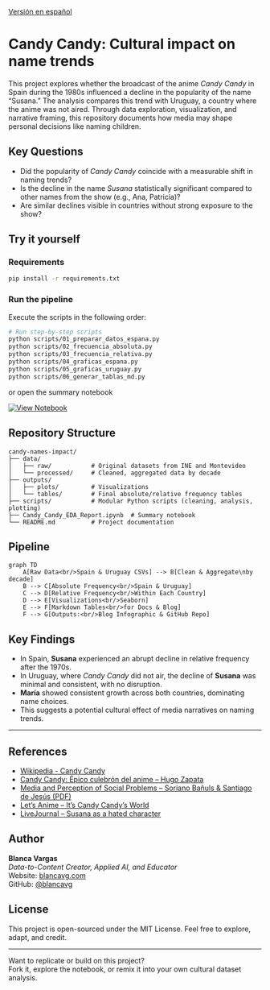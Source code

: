 [Versión en español](README.es.md)

# Candy Candy: Cultural impact on name trends


This project explores whether the broadcast of the anime *Candy Candy* in Spain during the 1980s influenced a decline in the popularity of the name “Susana.” The analysis compares this trend with Uruguay, a country where the anime was not aired. Through data exploration, visualization, and narrative framing, this repository documents how media may shape personal decisions like naming children.

## Key Questions

- Did the popularity of *Candy Candy* coincide with a measurable shift in naming trends?
- Is the decline in the name *Susana* statistically significant compared to other names from the show (e.g., Ana, Patricia)?
- Are similar declines visible in countries without strong exposure to the show?

## Try it yourself

### Requirements

```bash
pip install -r requirements.txt
```

### Run the pipeline

Execute the scripts in the following order:

```bash
# Run step-by-step scripts
python scripts/01_preparar_datos_espana.py
python scripts/02_frecuencia_absoluta.py
python scripts/03_frecuencia_relativa.py
python scripts/04_graficas_espana.py
python scripts/05_graficas_uruguay.py
python scripts/06_generar_tablas_md.py
```
or open the summary notebook

[![View Notebook](https://img.shields.io/badge/View-Notebook-blue?logo=jupyter)](./Candy_Candy_EDA_EN.ipynb)


## Repository Structure

```
candy-names-impact/
├── data/
│   ├── raw/           # Original datasets from INE and Montevideo
│   └── processed/     # Cleaned, aggregated data by decade
├── outputs/
│   ├── plots/         # Visualizations
│   └── tables/        # Final absolute/relative frequency tables
├── scripts/           # Modular Python scripts (cleaning, analysis, plotting)
├── Candy_Candy_EDA_Report.ipynb  # Summary notebook
└── README.md          # Project documentation
```

## Pipeline

```mermaid
graph TD
    A[Raw Data<br/>Spain & Uruguay CSVs] --> B[Clean & Aggregate\nby decade]
    B --> C[Absolute Frequency<br/>Spain & Uruguay]
    C --> D[Relative Frequency<br/>Within Each Country]
    D --> E[Visualizations<br/>Seaborn]
    E --> F[Markdown Tables<br/>for Docs & Blog]
    F --> G[Outputs:<br/>Blog Infographic & GitHub Repo]
```
## Key Findings

- In Spain, **Susana** experienced an abrupt decline in relative frequency after the 1970s.
- In Uruguay, where *Candy Candy* did not air, the decline of **Susana** was minimal and consistent, with no disruption.
- **María** showed consistent growth across both countries, dominating name choices.
- This suggests a potential cultural effect of media narratives on naming trends.

---

## References

- [Wikipedia - Candy Candy](https://es.wikipedia.org/wiki/Candy_Candy)
- [Candy Candy: Épico culebrón del anime – Hugo Zapata](https://www.hugozapata.com.ar/2013/05/candy-candy-epico-culebron-del-anime/)
- [Media and Perception of Social Problems – Soriano Bañuls & Santiago de Jesús (PDF)](https://rua.ua.es/dspace/bitstream/10045/143966/1/Medios_de_comunicacion_y_su_narrativa_ante_los_problema_Soriano_Banuls_Mario.pdf)
- [Let’s Anime – It’s Candy Candy’s World](https://letsanime.blogspot.com/2014/07/its-candy-candys-world-were-just-living.html)
- [LiveJournal – Susana as a hated character](https://hated-character.livejournal.com/248952.html)


## Author

**Blanca Vargas**  
*Data-to-Content Creator, Applied AI, and Educator*  
Website: [blancavg.com](https://blancavg.com)  
GitHub: [@blancavg](https://github.com/blancavg)

## License

This project is open-sourced under the MIT License. Feel free to explore, adapt, and credit.

---

Want to replicate or build on this project?  
Fork it, explore the notebook, or remix it into your own cultural dataset analysis.
